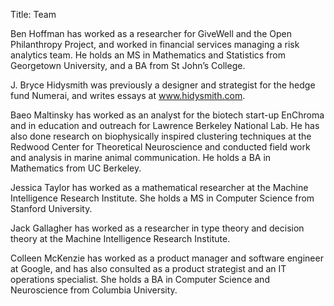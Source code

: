 Title: Team 

Ben Hoffman has worked as a researcher for GiveWell and the Open Philanthropy Project, and worked in financial services managing a risk analytics team. He holds an MS in Mathematics and Statistics from Georgetown University, and a BA from St John’s College.

J. Bryce Hidysmith was previously a designer and strategist for the hedge fund Numerai, and writes essays at www.hidysmith.com. 

Baeo Maltinsky has worked as an analyst for the biotech start-up EnChroma and in education and outreach for Lawrence Berkeley National Lab. He has also done research on biophysically inspired clustering techniques at the Redwood Center for Theoretical Neuroscience and conducted field work and analysis in marine animal communication. He holds a BA in Mathematics from UC Berkeley.

Jessica Taylor has worked as a mathematical researcher at the Machine Intelligence Research Institute.  She holds a MS in Computer Science from Stanford University.

Jack Gallagher has worked as a researcher in type theory and decision theory at the Machine Intelligence Research Institute.

Colleen McKenzie has worked as a product manager and software engineer at Google, and has also consulted as a product strategist and an IT operations specialist. She holds a BA in Computer Science and Neuroscience from Columbia University.

